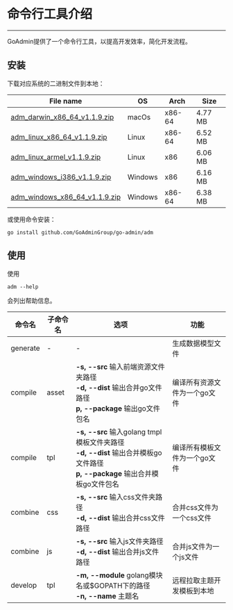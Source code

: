 # 命令行工具介绍
---

GoAdmin提供了一个命令行工具，以提高开发效率，简化开发流程。

## 安装


下载对应系统的二进制文件到本地：

|  File name   | OS  | Arch  | Size  |
|  ----  | ----  | ----  |----  |
| [adm_darwin_x86_64_v1.1.9.zip](http://file.go-admin.cn/go_admin/cli/v1_1_9/adm_darwin_x86_64_v1.1.9.zip)  | macOs | x86-64 | 4.77 MB
| [adm_linux_x86_64_v1.1.9.zip](http://file.go-admin.cn/go_admin/cli/v1_1_9/adm_linux_x86_64_v1.1.9.zip)  | Linux | x86-64   | 6.52 MB
| [adm_linux_armel_v1.1.9.zip](http://file.go-admin.cn/go_admin/cli/v1_1_9/adm_linux_armel_v1.1.9.zip)  | Linux | x86   | 6.06 MB
| [adm_windows_i386_v1.1.9.zip](http://file.go-admin.cn/go_admin/cli/v1_1_9/adm_windows_i386_v1.1.9.zip)  | Windows | x86  |6.16 MB
| [adm_windows_x86_64_v1.1.9.zip](http://file.go-admin.cn/go_admin/cli/v1_1_9/adm_windows_x86_64_v1.1.9.zip)  | Windows | x86-64   |6.38 MB


或使用命令安装：

```
go install github.com/GoAdminGroup/go-admin/adm
```

## 使用

使用

```
adm --help
```

会列出帮助信息。

|  命令名  |  子命令名   | 选项  | 功能  | 
|  ---- | ---- | ----  | ----  |
| generate  |  - | - | 生成数据模型文件
| compile  | asset| **-s, --src** 输入前端资源文件夹路径<br>**-d, --dist** 输出合并go文件路径<br>**p, --package** 输出go文件包名 | 编译所有资源文件为一个go文件
| compile  | tpl | **-s, --src** 输入golang tmpl模板文件夹路径<br>**-d, --dist** 输出合并模板go文件路径<br>**p, --package** 输出合并模板go文件包名 | 编译所有模板文件为一个go文件
| combine  | css| **-s, --src** 输入css文件夹路径<br>**-d, --dist** 输出合并css文件路径 | 合并css文件为一个css文件
| combine  | js | **-s, --src** 输入js文件夹路径<br>**-d, --dist** 输出合并js文件路径 | 合并js文件为一个js文件
| develop  | tpl | **-m, --module** golang模块名或$GOPATH下的路径<br>**-n, --name** 主题名 | 远程拉取主题开发模板到本地
